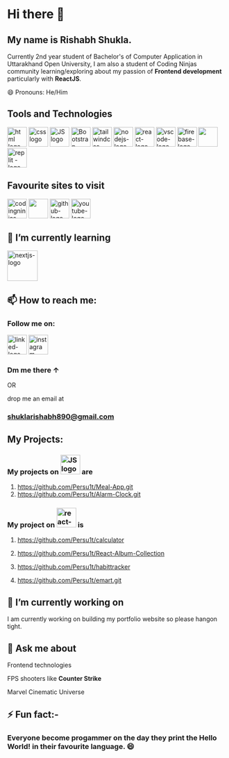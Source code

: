 # Hi there 👋 
## My name is Rishabh Shukla.
Currently 2nd year student of Bachelor's of Computer Application in Uttarakhand Open University, I am also a student of Coding Ninjas community learning/exploring about my passion of **Frontend development** particularly with **ReactJS**.

😄 Pronouns: He/Him

## Tools and Technologies
<a href="https://developer.mozilla.org/en-US/docs/Web/HTML"><img src="https://upload.wikimedia.org/wikipedia/commons/thumb/6/61/HTML5_logo_and_wordmark.svg/2048px-HTML5_logo_and_wordmark.svg.png" alt="html logo" height=45></a>
<a href="https://developer.mozilla.org/en-US/docs/Web/CSS"><img src="https://w7.pngwing.com/pngs/696/424/png-transparent-logo-css-css3-thumbnail.png" alt="css logo" height=45></a>
<a href="https://developer.mozilla.org/en-US/docs/Web/JavaScript"><img src="https://upload.wikimedia.org/wikipedia/commons/thumb/6/6a/JavaScript-logo.png/800px-JavaScript-logo.png" alt="JS logo" height=45></a>
<a href="https://getbootstrap.com/docs/5.3/getting-started/introduction/"><img src="https://upload.wikimedia.org/wikipedia/commons/thumb/b/b2/Bootstrap_logo.svg/2560px-Bootstrap_logo.svg.png" alt="Bootstrap-logo" height="45"></a>
<a href="https://tailwindcss.com/docs/installation"><img src="https://cdn.icon-icons.com/icons2/2699/PNG/512/tailwindcss_logo_icon_170649.png" alt="tailwindcss-logo" height="45"></a>
<a href="https://nodejs.org/en"><img src="https://encrypted-tbn0.gstatic.com/images?q=tbn:ANd9GcTjd5_V5WfFBxVeM942HoEq9-05dg3EZunG7YM-fLlFiw&s" alt="nodejs-logo" height="45"></a>
<a href="https://react.dev/learn"><img src="https://logowik.com/content/uploads/images/react7473.logowik.com.webp" alt="react-logo" height="45"></a>
<a href="https://code.visualstudio.com/"><img src="https://upload.wikimedia.org/wikipedia/commons/thumb/9/9a/Visual_Studio_Code_1.35_icon.svg/2048px-Visual_Studio_Code_1.35_icon.svg.png" alt="vscode-logo" height="45"></a>
<a href="https://firebase.google.com/docs"><img src="https://upload.wikimedia.org/wikipedia/commons/b/bd/Firebase_Logo.png" alt="firebase-logo" height="45"></a>
<a href="https://www.netlify.com/"><img src="https://upload.wikimedia.org/wikipedia/commons/thumb/9/97/Netlify_logo_%282%29.svg/1200px-Netlify_logo_%282%29.svg.png" alt="" height="45"></a>
 <a href="https://replit.com/~"><img src="https://upload.wikimedia.org/wikipedia/commons/thumb/b/b2/Repl.it_logo.svg/1200px-Repl.it_logo.svg.png" alt="replit -logo" height="45"></a>

## Favourite sites to visit
<a href="https://www.codingninjas.com/"><img src="https://www.codingninjas.com/assets-landing/images/CNLOGO.svg" alt="codingninjas-logo" height="45"></a>
<a href="https://stackoverflow.com/"><img src="https://upload.wikimedia.org/wikipedia/commons/thumb/e/ef/Stack_Overflow_icon.svg/768px-Stack_Overflow_icon.svg.png" alt="" height="45"></a>
<a href="https://github.com/"><img src="https://github.githubassets.com/images/modules/logos_page/GitHub-Mark.png" alt="github-logo" height="45"></a>
<a href="https://www.youtube.com/"><img src="https://upload.wikimedia.org/wikipedia/commons/e/ef/Youtube_logo.png" alt="youtube-logo" height="45"></a>

## 🌱 I’m currently learning
<a href="https://nextjs.org/docs"><img src="https://miro.medium.com/v2/resize:fit:1000/1*YPETs_O_io9ZEM1Ew55sIQ.jpeg" alt="nextjs-logo" height="70"></a>

## 📫 How to reach me:
### Follow me on:
<a href="https://www.linkedin.com/in/rishabh-shukla-472417230/"><img src="https://upload.wikimedia.org/wikipedia/commons/thumb/c/ca/LinkedIn_logo_initials.png/640px-LinkedIn_logo_initials.png" alt="linked-logo" height="45"></a>
<a href="https://www.instagram.com/shukla_rishabh_/"><img src="https://upload.wikimedia.org/wikipedia/commons/thumb/5/58/Instagram-Icon.png/769px-Instagram-Icon.png" alt="instagram-logo" height="45"></a>

### Dm me there ↑

OR

drop me an email at
 
### shuklarishabh890@gmail.com

## My Projects:
### My projects on <img src="https://upload.wikimedia.org/wikipedia/commons/thumb/6/6a/JavaScript-logo.png/800px-JavaScript-logo.png" alt="JS logo" height=45> are
1. https://github.com/Persu1t/Meal-App.git
2. https://github.com/Persu1t/Alarm-Clock.git

### My project on <img src="https://logowik.com/content/uploads/images/react7473.logowik.com.webp" alt="react-logo" height="45"> is
1. https://github.com/Persu1t/calculator

2. https://github.com/Persu1t/React-Album-Collection

3. https://github.com/Persu1t/habittracker

4. https://github.com/Persu1t/emart.git



## 🔭 I’m currently working on
I am currently working on building my portfolio website so please hangon tight.

## 💬 Ask me about
Frontend technologies

FPS shooters like **Counter Strike**

Marvel Cinematic Universe

## ⚡ Fun fact:-

### Everyone become progammer on the day they print the Hello World! in their favourite language. 😄
<!--
**Persu1t/Persu1t** is a ✨ _special_ ✨ repository because its `README.md` (this file) appears on your GitHub profile.

Here are some ideas to get you started:

- 🔭 I’m currently working on ...
- 🌱 I’m currently learning ...
- 👯 I’m looking to collaborate on ...
- 🤔 I’m looking for help with ...
- 💬 Ask me about ...
- ⚡ Fun fact: ...
-->
